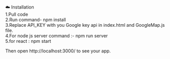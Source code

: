 ☁️ Installation </br>
1.Pull code </br>
2.Run command- npm install </br>
3.Replace API_KEY with you Google key api in index.html and GoogleMap.js file.</br>
4.For node js server command :- npm run server </br>
5.for react : npm start </br>

Then open http://localhost:3000/ to see your app.

